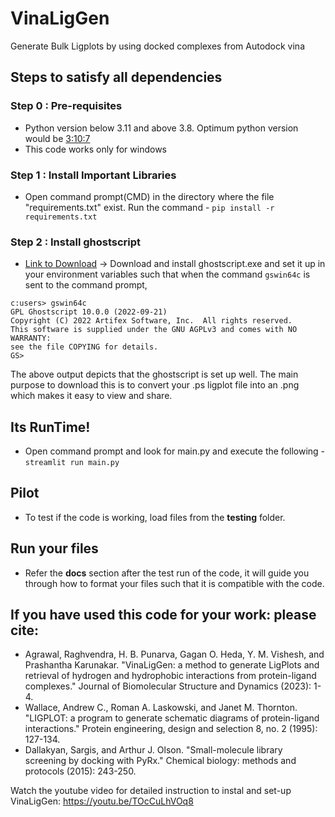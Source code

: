 # VinaLigGen
Generate Bulk Ligplots by using docked complexes from Autodock vina

## Steps to satisfy all dependencies

### Step 0 : Pre-requisites
- Python version below 3.11 and above 3.8. Optimum python version would be [3:10:7](https://www.python.org/downloads/release/python-3107/)
- This code works only for windows

### Step 1 : Install Important Libraries
- Open command prompt(CMD) in the directory where the file "requirements.txt" exist. Run the command - ```pip install -r requirements.txt```

### Step 2 : Install ghostscript
- [Link to Download](https://github.com/ArtifexSoftware/ghostpdl-downloads/releases/download/gs1000/gs1000w64.exe) -> Download and install ghostscript.exe and set it up in your environment variables such that when the command ```gswin64c``` is sent to the command prompt,
```
c:users> gswin64c
GPL Ghostscript 10.0.0 (2022-09-21)
Copyright (C) 2022 Artifex Software, Inc.  All rights reserved.
This software is supplied under the GNU AGPLv3 and comes with NO WARRANTY:
see the file COPYING for details.
GS>
```
The above output depicts that the ghostscript is set up well.
The main purpose to download this is to convert your .ps ligplot file into an .png which makes it easy to view and share.

## Its RunTime!
- Open command prompt and look for main.py and execute the following - ```streamlit run main.py```

## Pilot
- To test if the code is working, load files from the **testing** folder.

## Run your files
- Refer the **docs** section after the test run of the code, it will guide you through how to format your files such that it is compatible with the code.

## If you have used this code for your work: please cite:
- Agrawal, Raghvendra, H. B. Punarva, Gagan O. Heda, Y. M. Vishesh, and Prashantha Karunakar. "VinaLigGen: a method to generate LigPlots and retrieval of hydrogen and hydrophobic interactions from protein-ligand complexes." Journal of Biomolecular Structure and Dynamics (2023): 1-4.
- Wallace, Andrew C., Roman A. Laskowski, and Janet M. Thornton. "LIGPLOT: a program to generate schematic diagrams of protein-ligand interactions." Protein engineering, design and selection 8, no. 2 (1995): 127-134.
- Dallakyan, Sargis, and Arthur J. Olson. "Small-molecule library screening by docking with PyRx." Chemical biology: methods and protocols (2015): 243-250.

Watch the youtube video for detailed instruction to instal and set-up VinaLigGen:
https://youtu.be/TOcCuLhVOq8 

